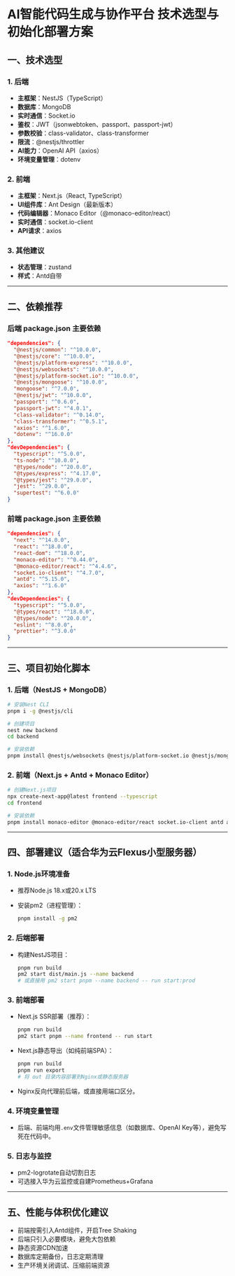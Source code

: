 # AI智能代码生成与协作平台 技术选型与初始化部署方案

## 一、技术选型

### 1. 后端

- **主框架**：NestJS（TypeScript）
- **数据库**：MongoDB
- **实时通信**：Socket.io
- **鉴权**：JWT（jsonwebtoken、passport、passport-jwt）
- **参数校验**：class-validator、class-transformer
- **限流**：@nestjs/throttler
- **AI能力**：OpenAI API（axios）
- **环境变量管理**：dotenv

### 2. 前端

- **主框架**：Next.js（React, TypeScript）
- **UI组件库**：Ant Design（最新版本）
- **代码编辑器**：Monaco Editor（@monaco-editor/react）
- **实时通信**：socket.io-client
- **API请求**：axios

### 3. 其他建议

- **状态管理**：zustand
- **样式**：Antd自带

---

## 二、依赖推荐

### 后端 package.json 主要依赖

```json
"dependencies": {
  "@nestjs/common": "^10.0.0",
  "@nestjs/core": "^10.0.0",
  "@nestjs/platform-express": "^10.0.0",
  "@nestjs/websockets": "^10.0.0",
  "@nestjs/platform-socket.io": "^10.0.0",
  "@nestjs/mongoose": "^10.0.0",
  "mongoose": "^7.0.0",
  "@nestjs/jwt": "^10.0.0",
  "passport": "^0.6.0",
  "passport-jwt": "^4.0.1",
  "class-validator": "^0.14.0",
  "class-transformer": "^0.5.1",
  "axios": "^1.6.0",
  "dotenv": "^16.0.0"
},
"devDependencies": {
  "typescript": "^5.0.0",
  "ts-node": "^10.0.0",
  "@types/node": "^20.0.0",
  "@types/express": "^4.17.0",
  "@types/jest": "^29.0.0",
  "jest": "^29.0.0",
  "supertest": "^6.0.0"
}
```

### 前端 package.json 主要依赖

```json
"dependencies": {
  "next": "^14.0.0",
  "react": "^18.0.0",
  "react-dom": "^18.0.0",
  "monaco-editor": "^0.44.0",
  "@monaco-editor/react": "^4.4.6",
  "socket.io-client": "^4.7.0",
  "antd": "^5.15.0",
  "axios": "^1.6.0"
},
"devDependencies": {
  "typescript": "^5.0.0",
  "@types/react": "^18.0.0",
  "@types/node": "^20.0.0",
  "eslint": "^8.0.0",
  "prettier": "^3.0.0"
}
```

---

## 三、项目初始化脚本

### 1. 后端（NestJS + MongoDB）

```bash
# 安装Nest CLI
pnpm i -g @nestjs/cli

# 创建项目
nest new backend
cd backend

# 安装依赖
pnpm install @nestjs/websockets @nestjs/platform-socket.io @nestjs/mongoose mongoose @nestjs/jwt passport passport-jwt class-validator class-transformer  axios dotenv
```

### 2. 前端（Next.js + Antd + Monaco Editor）

```bash
# 创建Next.js项目
npx create-next-app@latest frontend --typescript
cd frontend

# 安装依赖
pnpm install monaco-editor @monaco-editor/react socket.io-client antd axios
```

---

## 四、部署建议（适合华为云Flexus小型服务器）

### 1. Node.js环境准备

- 推荐Node.js 18.x或20.x LTS
- 安装pm2（进程管理）：

  ```bash
  pnpm install -g pm2
  ```

### 2. 后端部署

- 构建NestJS项目：

  ```bash
  pnpm run build
  pm2 start dist/main.js --name backend
  # 或直接用 pm2 start pnpm --name backend -- run start:prod
  ```

### 3. 前端部署

- Next.js SSR部署（推荐）：

  ```bash
  pnpm run build
  pm2 start pnpm --name frontend -- run start
  ```

- Next.js静态导出（如纯前端SPA）：

  ```bash
  pnpm run build
  pnpm run export
  # 将 out 目录内容部署到Nginx或静态服务器
  ```

- Nginx反向代理前后端，或直接用端口区分。

### 4. 环境变量管理

- 后端、前端均用`.env`文件管理敏感信息（如数据库、OpenAI Key等），避免写死在代码中。

### 5. 日志与监控

- pm2-logrotate自动切割日志
- 可选接入华为云监控或自建Prometheus+Grafana

---

## 五、性能与体积优化建议

- 前端按需引入Antd组件，开启Tree Shaking
- 后端只引入必要模块，避免大包依赖
- 静态资源CDN加速
- 数据库定期备份，日志定期清理
- 生产环境关闭调试、压缩前端资源


